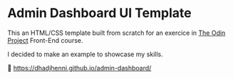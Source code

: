# Admin Dashboard UI Template

This an HTML/CSS template built from scratch for an exercice in [The Odin Project](https://www.theodinproject.com) Front-End course.

I decided to make an example to showcase my skills.

🔗 https://dhadjhenni.github.io/admin-dashboard/
